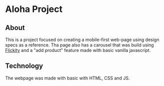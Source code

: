 # Aloha Project

## About

This is a project focused on creating a mobile-first web-page using design specs as a reference.
Tha page also has a carousel that was build using [Flickity](https://flickity.metafizzy.co/) and a "add product" feature made with basic vanilla javascript.

## Technology

The webpage was made with basic with HTML, CSS and JS.
